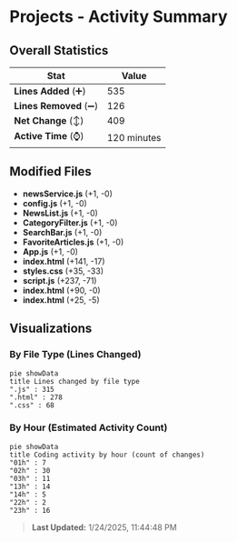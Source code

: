 # Projects - Activity Summary 

## Overall Statistics

| Stat                   | Value                                                             |
| ---------------------- | ----------------------------------------------------------------- |
| **Lines Added** (➕)   | 535                                          |
| **Lines Removed** (➖) | 126                                        |
| **Net Change** (↕)    | 409                |
| **Active Time** (⌚)   | 120 minutes |


## Modified Files
- **newsService.js** (+1, -0)
- **config.js** (+1, -0)
- **NewsList.js** (+1, -0)
- **CategoryFilter.js** (+1, -0)
- **SearchBar.js** (+1, -0)
- **FavoriteArticles.js** (+1, -0)
- **App.js** (+1, -0)
- **index.html** (+141, -17)
- **styles.css** (+35, -33)
- **script.js** (+237, -71)
- **index.html** (+90, -0)
- **index.html** (+25, -5)

## Visualizations

### By File Type (Lines Changed)

```mermaid
pie showData
title Lines changed by file type
".js" : 315
".html" : 278
".css" : 68
```

### By Hour (Estimated Activity Count)

```mermaid
pie showData
title Coding activity by hour (count of changes)
"01h" : 7
"02h" : 30
"03h" : 11
"13h" : 14
"14h" : 5
"22h" : 2
"23h" : 16
```


> **Last Updated:** 1/24/2025, 11:44:48 PM